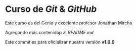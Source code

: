 # Curso de _Git_ & _GitHub_

Este curso es del Genio y excelente profesor Jonathan Mircha

Agregando más contenidop al _README.md_

Este commit es para oficializar nuestra versión **v1.0.0**